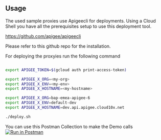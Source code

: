 ## Usage

The used sample proxies use Apigeecli for deployments. Using a Cloud Shell you have all the prerequisites setup to use this deployment tool.

https://github.com/apigee/apigeecli

Please refer to this github repo for the installation.

For deploying the proxyies run the following command

```sh

export APIGEE_TOKEN=$(gcloud auth print-access-token)

export APIGEE_X_ORG=<my-org>
export APIGEE_X_ENV=<my-env>
export APIGEE_X_HOSTNAME=<my-hostname>

export APIGEE_X_ORG=bap-emea-apigee-6
export APIGEE_X_ENV=default-dev
export APIGEE_X_HOSTNAME=dev.api.apigee.cloud10x.net

./deploy.sh
```


You can use this Postman Collection to make the Demo calls
[![Run in Postman](https://run.pstmn.io/button.svg)](https://app.getpostman.com/run-collection/6502188-d2534914-0809-4c0f-8a35-77b46bfc71e8?action=collection%2Ffork&collection-url=entityId%3D6502188-d2534914-0809-4c0f-8a35-77b46bfc71e8%26entityType%3Dcollection%26workspaceId%3D5c5b4618-97ff-4263-8887-e0b90a9df6e3)